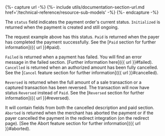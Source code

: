 {%- capture url -%}
    {%- include utils/documentation-section-url.md
        href='/technical-reference/resource-sub-models' -%}
{%- endcapture -%}

The `status` field indicates the payment order's current status. `Initialized`
is returned when the payment is created and still ongoing.

The request example above has this status. `Paid` is returned when the payer has
completed the payment successfully. See the [`Paid` section for further
information]({{ url }}#paid).

`Failed` is returned when a payment has failed. You will find an error message
in the failed section. [Further information here]({{ url }}#failed). `Cancelled`
is returned when an authorized amount has been fully cancelled. See the [`Cancel`
feature section for further information]({{ url }}#cancelled).

`Reversed` is returned when the full amount of a sale transaction or a captured
transaction has been reversed. The transaction will now have status `Reversed`
instead of `Paid`.
See the [`Reversed` section for further information]({{ url }}#reversed).

It will contain fields from both the cancelled description and paid section.
`Aborted` is returned when the merchant has aborted the payment or if the payer
cancelled the payment in the redirect integration (on the redirect page). [See
the Abort feature section for further information]({{ url }}#aborted).
